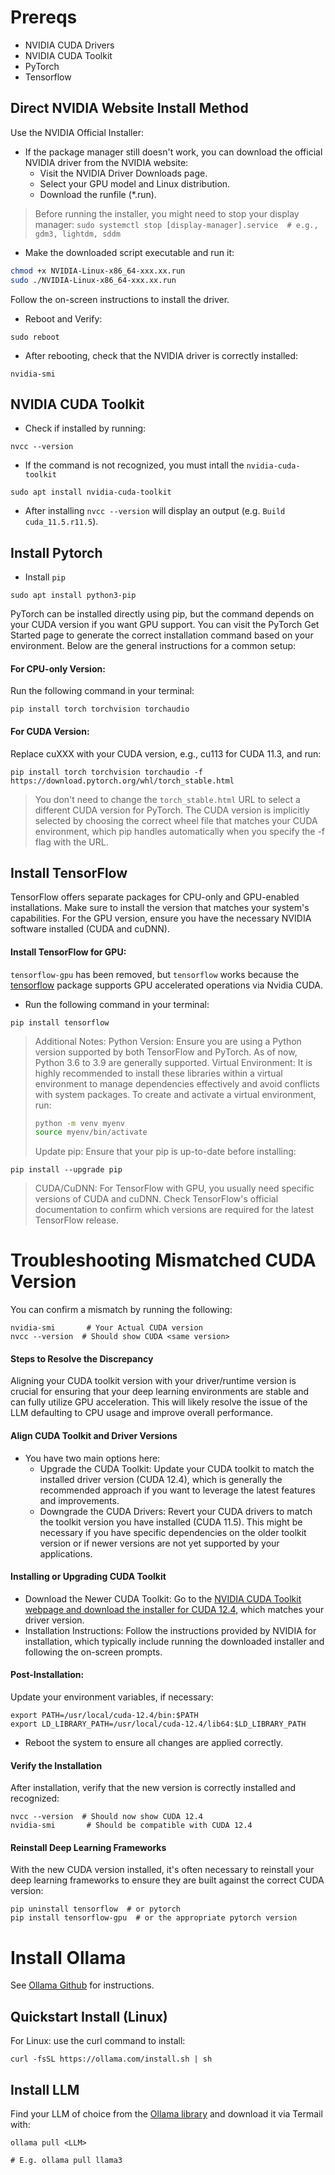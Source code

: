 # Prereqs
- NVIDIA CUDA Drivers
- NVIDIA CUDA Toolkit
- PyTorch
- Tensorflow

## Direct NVIDIA Website Install Method

Use the NVIDIA Official Installer:
- If the package manager still doesn't work, you can download the official NVIDIA driver from the NVIDIA website:
  - Visit the NVIDIA Driver Downloads page.
  - Select your GPU model and Linux distribution.
  - Download the runfile (*.run).

> Before running the installer, you might need to stop your display manager: `sudo systemctl stop [display-manager].service  # e.g., gdm3, lightdm, sddm`

- Make the downloaded script executable and run it:

```bash
chmod +x NVIDIA-Linux-x86_64-xxx.xx.run
sudo ./NVIDIA-Linux-x86_64-xxx.xx.run
```

Follow the on-screen instructions to install the driver.
- Reboot and Verify:
```
sudo reboot
```

- After rebooting, check that the NVIDIA driver is correctly installed:
```
nvidia-smi
```

## NVIDIA CUDA Toolkit
- Check if installed by running:
```
nvcc --version
```
- If the command is not recognized, you must intall the `nvidia-cuda-toolkit`
```
sudo apt install nvidia-cuda-toolkit
```
- After installing `nvcc --version` will display an output (e.g. `Build cuda_11.5.r11.5`).

## Install Pytorch
- Install `pip`
```
sudo apt install python3-pip
```
PyTorch can be installed directly using pip, but the command depends on your CUDA version if you want GPU support. You can visit the PyTorch Get Started page to generate the correct installation command based on your environment. Below are the general instructions for a common setup:

#### For CPU-only Version:
Run the following command in your terminal:
```
pip install torch torchvision torchaudio
```

#### For CUDA Version:
Replace cuXXX with your CUDA version, e.g., cu113 for CUDA 11.3, and run:

```arduino
pip install torch torchvision torchaudio -f https://download.pytorch.org/whl/torch_stable.html
```

> You don't need to change the `torch_stable.html` URL to select a different CUDA version for PyTorch. The CUDA version is implicitly selected by choosing the correct wheel file that matches your CUDA environment, which pip handles automatically when you specify the -f flag with the URL.

## Install TensorFlow
TensorFlow offers separate packages for CPU-only and GPU-enabled installations. Make sure to install the version that matches your system's capabilities. For the GPU version, ensure you have the necessary NVIDIA software installed (CUDA and cuDNN).

#### Install TensorFlow for GPU:
`tensorflow-gpu` has been removed, but `tensorflow` works because the [tensorflow](https://pypi.org/project/tensorflow-gpu/) package supports GPU accelerated operations via Nvidia CUDA.
- Run the following command in your terminal:
```
pip install tensorflow
```

> Additional Notes:
> Python Version: Ensure you are using a Python version supported by both TensorFlow and PyTorch. As of now, Python 3.6 to 3.9 are generally supported.
> Virtual Environment: It is highly recommended to install these libraries within a virtual environment to manage dependencies effectively and avoid conflicts with system packages.
> To create and activate a virtual environment, run:
> ```bash
> python -m venv myenv
> source myenv/bin/activate
> ```
> Update pip: Ensure that your pip is up-to-date before installing:
```
pip install --upgrade pip
```
> CUDA/CuDNN: For TensorFlow with GPU, you usually need specific versions of CUDA and cuDNN. Check TensorFlow's official documentation to confirm which versions are required for the latest TensorFlow release.

# Troubleshooting Mismatched CUDA Version
You can confirm a mismatch by running the following: 
```
nvidia-smi       # Your Actual CUDA version
nvcc --version  # Should show CUDA <same version>
```

#### Steps to Resolve the Discrepancy
Aligning your CUDA toolkit version with your driver/runtime version is crucial for ensuring that your deep learning environments are stable and can fully utilize GPU acceleration. This will likely resolve the issue of the LLM defaulting to CPU usage and improve overall performance.

#### Align CUDA Toolkit and Driver Versions
- You have two main options here:
  - Upgrade the CUDA Toolkit: Update your CUDA toolkit to match the installed driver version (CUDA 12.4), which is generally the recommended approach if you want to leverage the latest features and improvements.
  - Downgrade the CUDA Drivers: Revert your CUDA drivers to match the toolkit version you have installed (CUDA 11.5). This might be necessary if you have specific dependencies on the older toolkit version or if newer versions are not yet supported by your applications.

#### Installing or Upgrading CUDA Toolkit
- Download the Newer CUDA Toolkit: Go to the [NVIDIA CUDA Toolkit webpage and download the installer for CUDA 12.4](https://developer.nvidia.com/cuda-downloads), which matches your driver version.
- Installation Instructions: Follow the instructions provided by NVIDIA for installation, which typically include running the downloaded installer and following the on-screen prompts.

#### Post-Installation:
Update your environment variables, if necessary:
```
export PATH=/usr/local/cuda-12.4/bin:$PATH
export LD_LIBRARY_PATH=/usr/local/cuda-12.4/lib64:$LD_LIBRARY_PATH
```
- Reboot the system to ensure all changes are applied correctly.

#### Verify the Installation
After installation, verify that the new version is correctly installed and recognized:
```
nvcc --version  # Should now show CUDA 12.4
nvidia-smi       # Should be compatible with CUDA 12.4
```

#### Reinstall Deep Learning Frameworks
With the new CUDA version installed, it's often necessary to reinstall your deep learning frameworks to ensure they are built against the correct CUDA version:
```
pip uninstall tensorflow  # or pytorch
pip install tensorflow-gpu  # or the appropriate pytorch version
```

# Install Ollama
See [Ollama Github](https://github.com/ollama/ollama) for instructions.

## Quickstart Install (Linux)
For Linux: use the curl command to install:

```
curl -fsSL https://ollama.com/install.sh | sh
```

## Install LLM
Find your LLM of choice from the [Ollama library](https://ollama.com/library) and download it via Termail with:

```
ollama pull <LLM>

# E.g. ollama pull llama3
```

